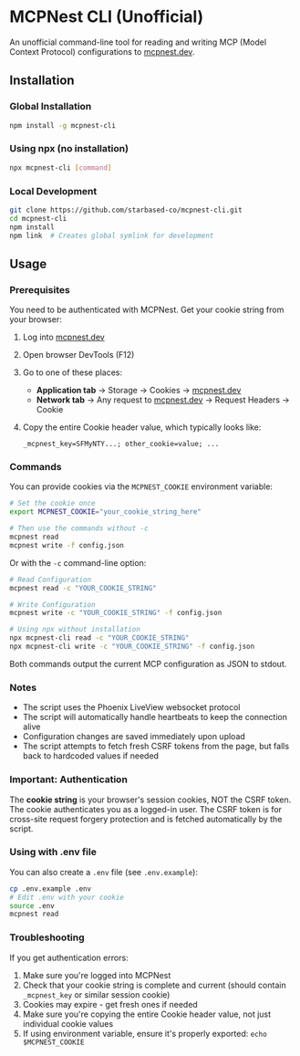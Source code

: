 # MCPNest CLI (Unofficial)

An unofficial command-line tool for reading and writing MCP (Model Context Protocol) configurations to [mcpnest.dev](https://mcpnest.dev/).

## Installation

### Global Installation

```bash
npm install -g mcpnest-cli
```

### Using npx (no installation)

```bash
npx mcpnest-cli [command]
```

### Local Development

```bash
git clone https://github.com/starbased-co/mcpnest-cli.git
cd mcpnest-cli
npm install
npm link  # Creates global symlink for development
```

## Usage

### Prerequisites

You need to be authenticated with MCPNest. Get your cookie string from your browser:

1. Log into [mcpnest.dev](https://mcpnest.dev/)
2. Open browser DevTools (F12)
3. Go to one of these places:
   - **Application tab** → Storage → Cookies → [mcpnest.dev](https://mcpnest.dev/)
   - **Network tab** → Any request to [mcpnest.dev](https://mcpnest.dev/) → Request Headers → Cookie
4. Copy the entire Cookie header value, which typically looks like:

   ```
   _mcpnest_key=SFMyNTY...; other_cookie=value; ...
   ```

### Commands

You can provide cookies via the `MCPNEST_COOKIE` environment variable:

```bash
# Set the cookie once
export MCPNEST_COOKIE="your_cookie_string_here"

# Then use the commands without -c
mcpnest read
mcpnest write -f config.json
```

Or with the `-c` command-line option:

```bash
# Read Configuration
mcpnest read -c "YOUR_COOKIE_STRING"

# Write Configuration
mcpnest write -c "YOUR_COOKIE_STRING" -f config.json

# Using npx without installation
npx mcpnest-cli read -c "YOUR_COOKIE_STRING"
npx mcpnest-cli write -c "YOUR_COOKIE_STRING" -f config.json
```

Both commands output the current MCP configuration as JSON to stdout.

### Notes

- The script uses the Phoenix LiveView websocket protocol
- The script will automatically handle heartbeats to keep the connection alive
- Configuration changes are saved immediately upon upload
- The script attempts to fetch fresh CSRF tokens from the page, but falls back to hardcoded values if needed

### Important: Authentication

The **cookie string** is your browser's session cookies, NOT the CSRF token. The cookie authenticates you as a logged-in user. The CSRF token is for cross-site request forgery protection and is fetched automatically by the script.

### Using with .env file

You can also create a `.env` file (see `.env.example`):

```bash
cp .env.example .env
# Edit .env with your cookie
source .env
mcpnest read
```

### Troubleshooting

If you get authentication errors:

1. Make sure you're logged into MCPNest
2. Check that your cookie string is complete and current (should contain `_mcpnest_key` or similar session cookie)
3. Cookies may expire - get fresh ones if needed
4. Make sure you're copying the entire Cookie header value, not just individual cookie values
5. If using environment variable, ensure it's properly exported: `echo $MCPNEST_COOKIE`

